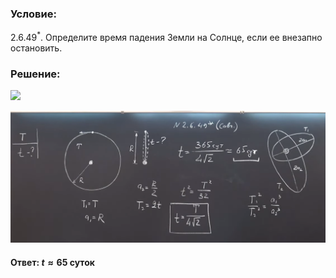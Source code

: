 ###  Условие:

$2.6.49^*.$ Определите время падения Земли на Солнце, если ее внезапно остановить.

###  Решение:

![](https://www.youtube.com/embed/VwKomsy1vD0)

![|1690x709, 67%](../../img/2.6.49/01.png)

#### Ответ: $t \approx 65$ суток